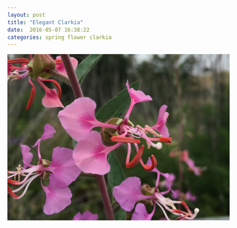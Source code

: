 ```yaml
---
layout: post
title: "Elegant Clarkia"
date:  2016-05-07 16:38:22
categories: spring flower clarkia 
---
```


![Elegant Clarkia](/images/elegant-clarkia.png)

<!--more-->

